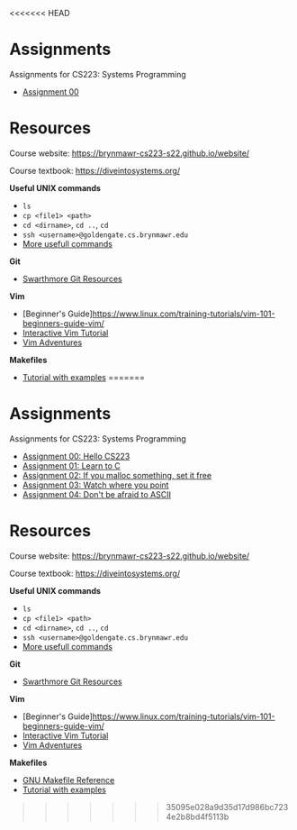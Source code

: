 <<<<<<< HEAD
# Assignments
Assignments for CS223: Systems Programming

* [Assignment 00](https://brynmawr-cs223-s22.github.io/website/assts/asst00.html)

# Resources

Course website: https://brynmawr-cs223-s22.github.io/website/

Course textbook: https://diveintosystems.org/

**Useful UNIX commands**

* `ls`
* `cp <file1> <path>`
* `cd <dirname>`, `cd ..`, `cd`
* `ssh <username>@goldengate.cs.brynmawr.edu`
* [More usefull commands](https://www.cs.swarthmore.edu/~newhall/unixhelp/howto_unixCommands.html)

**Git**

* [Swarthmore Git Resources](https://www.cs.swarthmore.edu/git/)

**Vim**

* [Beginner's Guide]https://www.linux.com/training-tutorials/vim-101-beginners-guide-vim/
* [Interactive Vim Tutorial](https://www.openvim.com/)
* [Vim Adventures](https://vim-adventures.com/)

**Makefiles**

* [Tutorial with examples](https://web.mit.edu/gnu/doc/html/make_2.html)
=======
# Assignments
Assignments for CS223: Systems Programming

* [Assignment 00: Hello CS223](https://brynmawr-cs223-s22.github.io/website/assts/asst00.html)
* [Assignment 01: Learn to C](https://brynmawr-cs223-s22.github.io/website/assts/asst01.html)
* [Assignment 02: If you malloc something, set it free](https://brynmawr-cs223-s22.github.io/website/assts/asst02.html)
* [Assignment 03: Watch where you point](https://brynmawr-cs223-s22.github.io/website/assts/asst03.html)
* [Assignment 04: Don't be afraid to ASCII](https://brynmawr-cs223-s22.github.io/website/assts/asst04.html)

# Resources

Course website: https://brynmawr-cs223-s22.github.io/website/

Course textbook: https://diveintosystems.org/

**Useful UNIX commands**

* `ls`
* `cp <file1> <path>`
* `cd <dirname>`, `cd ..`, `cd`
* `ssh <username>@goldengate.cs.brynmawr.edu`
* [More usefull commands](https://www.cs.swarthmore.edu/~newhall/unixhelp/howto_unixCommands.html)

**Git**

* [Swarthmore Git Resources](https://www.cs.swarthmore.edu/git/)

**Vim**

* [Beginner's Guide]https://www.linux.com/training-tutorials/vim-101-beginners-guide-vim/
* [Interactive Vim Tutorial](https://www.openvim.com/)
* [Vim Adventures](https://vim-adventures.com/)

**Makefiles**

* [GNU Makefile Reference](https://www.gnu.org/software/make/manual/make.html)
* [Tutorial with examples](https://web.mit.edu/gnu/doc/html/make_2.html)
>>>>>>> 35095e028a9d35d17d986bc7234e2b8bd4f5113b
